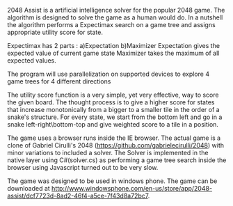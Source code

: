 ﻿2048 Assist is a artificial intelligence solver for the popular 2048 game. The algorithm is designed to solve the game as a human would do. 
In a nutshell the algorithm performs a  Expectimax search on a game tree and assigns appropriate utility score for state.

Expectimax has 2 parts : a)Expectation  b)Maximizer
     Expectation gives the expected value of current game state
     Maximizer takes the maximum of all expected values.
  
The program will use parallelization on supported devices to explore 4 game trees for 4 different directions

The utility score function is a very simple, yet very effective, way to score the given board. The thought process is to give a higher score for states that increase monotonically from a bigger to a smaller tile in the order of a snake's structure. For every state, we start from the bottom left and go in a snake left-right\bottom-top and give weighted score to a tile in a position.

The game uses a browser runs inside the IE browser. The actual game is a clone of Gabriel Cirulli's 2048 (https://github.com/gabrielecirulli/2048) with minor variations to included a solver. The Solver is implemented in the native layer using C#(solver.cs) as performing a game tree search inside the browser using Javascript turned out to be very slow. 

The game was designed to be used in windows phone. The game can be downloaded at http://www.windowsphone.com/en-us/store/app/2048-assist/dcf7723d-8ad2-46f4-a5ce-7f43d8a72bc7.
